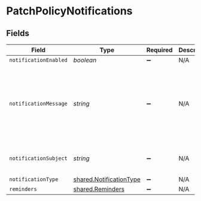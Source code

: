 # PatchPolicyNotifications


## Fields

| Field                                                                     | Type                                                                      | Required                                                                  | Description                                                               | Example                                                                   |
| ------------------------------------------------------------------------- | ------------------------------------------------------------------------- | ------------------------------------------------------------------------- | ------------------------------------------------------------------------- | ------------------------------------------------------------------------- |
| `notificationEnabled`                                                     | *boolean*                                                                 | :heavy_minus_sign:                                                        | N/A                                                                       | true                                                                      |
| `notificationMessage`                                                     | *string*                                                                  | :heavy_minus_sign:                                                        | N/A                                                                       | An update for Google Chrome is available within Self Service              |
| `notificationSubject`                                                     | *string*                                                                  | :heavy_minus_sign:                                                        | N/A                                                                       | Google Chrome Update Available                                            |
| `notificationType`                                                        | [shared.NotificationType](../../../sdk/models/shared/notificationtype.md) | :heavy_minus_sign:                                                        | N/A                                                                       |                                                                           |
| `reminders`                                                               | [shared.Reminders](../../../sdk/models/shared/reminders.md)               | :heavy_minus_sign:                                                        | N/A                                                                       |                                                                           |